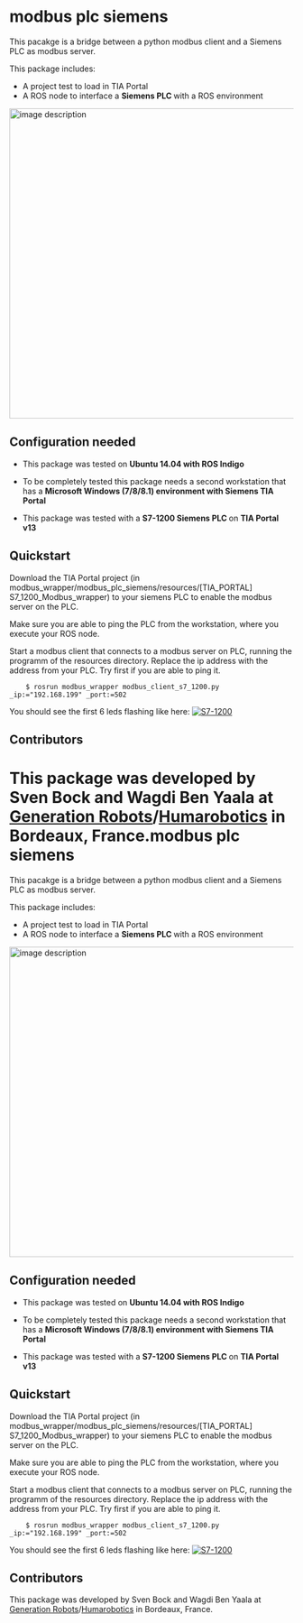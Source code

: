 modbus plc siemens
====================

This pacakge is a bridge between a python modbus client and a Siemens PLC as modbus server.


This package includes:

 * A project test to load in TIA Portal 
 * A ROS node to interface a <strong>Siemens PLC </strong> with a ROS environment 


<img align="middle" src="resources/images/TIA_PORTAL.png" alt="image description" height="550" width="800"/> 

## Configuration needed

* This package was tested on <strong> Ubuntu 14.04 with ROS Indigo </strong>

* To be completely tested this package needs a second workstation that has a <strong> Microsoft Windows (7/8/8.1) environment with Siemens TIA Portal</strong>

* This package was tested with a <strong> S7-1200 Siemens PLC </strong> on <strong>TIA Portal v13</strong>


## Quickstart

Download the TIA Portal project (in modbus_wrapper/modbus_plc_siemens/resources/[TIA_PORTAL] S7_1200_Modbus_wrapper) to your siemens PLC to enable the modbus server on the PLC.

Make sure you are able to ping the PLC from the workstation, where you execute your ROS node. 

Start a modbus client that connects to a modbus server on PLC, running the programm of the resources directory. 
Replace the ip address with the address from your PLC. Try first if you are able to ping it.
```
	$ rosrun modbus_wrapper modbus_client_s7_1200.py _ip:="192.168.199" _port:=502
```

You should see the first 6 leds flashing like here:
[![S7-1200](resources/images/S7-1200.jpg)](https://youtu.be/1YarNPR-FwI)

## Contributors

This package was developed by Sven Bock and Wagdi Ben Yaala at [Generation Robots](http://www.generationrobots.com/en/)/[Humarobotics](http://www.humarobotics.com) in Bordeaux, France.                                                                                                                                                                                                                                                                                                                                                                                                                                                              modbus plc siemens
====================

This pacakge is a bridge between a python modbus client and a Siemens PLC as modbus server.


This package includes:

 * A project test to load in TIA Portal 
 * A ROS node to interface a <strong>Siemens PLC </strong> with a ROS environment 


<img align="middle" src="resources/images/TIA_PORTAL.png" alt="image description" height="550" width="800"/> 

## Configuration needed

* This package was tested on <strong> Ubuntu 14.04 with ROS Indigo </strong>

* To be completely tested this package needs a second workstation that has a <strong> Microsoft Windows (7/8/8.1) environment with Siemens TIA Portal</strong>

* This package was tested with a <strong> S7-1200 Siemens PLC </strong> on <strong>TIA Portal v13</strong>


## Quickstart

Download the TIA Portal project (in modbus_wrapper/modbus_plc_siemens/resources/[TIA_PORTAL] S7_1200_Modbus_wrapper) to your siemens PLC to enable the modbus server on the PLC.

Make sure you are able to ping the PLC from the workstation, where you execute your ROS node. 

Start a modbus client that connects to a modbus server on PLC, running the programm of the resources directory. 
Replace the ip address with the address from your PLC. Try first if you are able to ping it.
```
	$ rosrun modbus_wrapper modbus_client_s7_1200.py _ip:="192.168.199" _port:=502
```

You should see the first 6 leds flashing like here:
[![S7-1200](resources/images/S7-1200.jpg)](https://youtu.be/1YarNPR-FwI)

## Contributors

This package was developed by Sven Bock and Wagdi Ben Yaala at [Generation Robots](http://www.generationrobots.com/en/)/[Humarobotics](http://www.humarobotics.com) in Bordeaux, France.